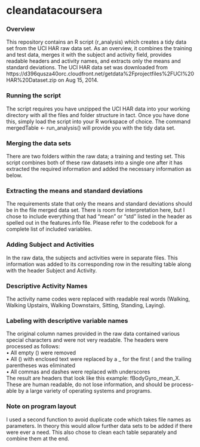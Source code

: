 cleandatacoursera
=================

<h3>Overview</h3>
This repository contains an R script (r_analysis) which creates a tidy data set from the UCI HAR raw data set.  As an overview, it combines the training and test data, merges it with the subject and activity field, provides readable headers and activity names, and extracts only the means and standard deviations.  The UCI HAR data set was downloaded from https://d396qusza40orc.cloudfront.net/getdata%2Fprojectfiles%2FUCI%20HAR%20Dataset.zip on Aug 15, 2014.

<h3>Running the script</h3>
The script requires you have unzipped the UCI HAR data into your working directory with all the files and folder structure in tact.  Once you have done this, simply load the script into your R workspace of choice.  The command mergedTable <- run_analysis() will provide you with the tidy data set.

<h3>Merging the data sets</h3>
There are two folders within the raw data; a training and testing set.  This script combines both of these raw datasets into a single one after it has extracted the required information and added the necessary information as below.

<h3>Extracting the means and standard deviations</h3>
The requirements state that only the means and standard deviations should be in the file merged data set.  There is room for interpretation here, but I chose to include everything that had “mean” or “std” listed in the header as spelled out in the features.info file.  Please refer to the codebook for a complete list of included variables.

<h3>Adding Subject and Activities</h3>
In the raw data, the subjects and activities were in separate files.  This information was added to its corresponding row in the resulting table along with the header Subject and Activity.

<h3>Descriptive Activity Names</h3>
The activity name codes were replaced with readable real words (Walking, Walking Upstairs, Walking Downstairs, Sitting, Standing, Laying).

<h3>Labeling with descriptive variable names</h3>
The original column names provided in the raw data contained various special characters and were not very readable.  The headers were processed as follows: <br>
•	All empty () were removed <br>
•	All () with enclosed text were replaced by a _ for the first ( and the trailing parentheses was eliminated <br>
•	All commas and dashes were replaced with underscores <br>
The result are headers that look like this example: fBodyGyro_mean_X.<br>
These are human readable, do not lose information, and should be process-able by a large variety of operating systems and programs.

<h3>Note on program layout</h3>
I used a second function to avoid duplicate code which takes file names as parameters.  In theory this would allow further data sets to be added if there were ever a need.  This also chose to clean each table separately and combine them at the end.

